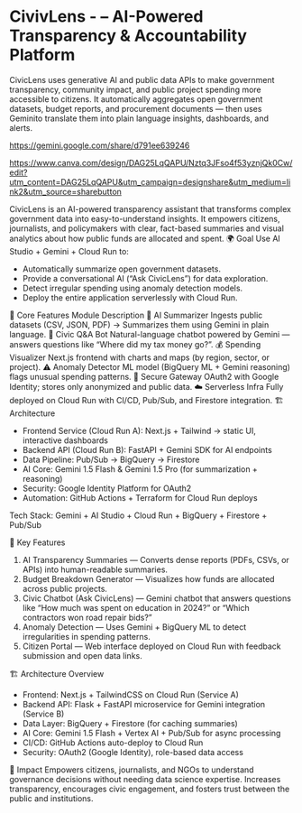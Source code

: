 # CivivLens - – AI-Powered Transparency & Accountability Platform
CivicLens uses generative AI and public data APIs to make government transparency, community impact, and public project spending more accessible to citizens. It automatically aggregates open government datasets, budget reports, and procurement documents — then uses Geminito translate them into plain language insights, dashboards, and alerts.

https://gemini.google.com/share/d791ee639246

https://www.canva.com/design/DAG25LqQAPU/Nztq3JFso4f53yznjQk0Cw/edit?utm_content=DAG25LqQAPU&utm_campaign=designshare&utm_medium=link2&utm_source=sharebutton 

CivicLens is an AI-powered transparency assistant that transforms complex government data into easy-to-understand insights. It empowers citizens, journalists, and policymakers with clear, fact-based summaries and visual analytics about how public funds are allocated and spent.
🌍 Goal
Use AI Studio + Gemini + Cloud Run to:
* Automatically summarize open government datasets.
* Provide a conversational AI (“Ask CivicLens”) for data exploration.
* Detect irregular spending using anomaly detection models.
* Deploy the entire application serverlessly with Cloud Run.

🧩 Core Features
Module	Description
🧠 AI Summarizer	Ingests public datasets (CSV, JSON, PDF) → Summarizes them using Gemini in plain language.
💬 Civic Q&A Bot	Natural-language chatbot powered by Gemini — answers questions like “Where did my tax money go?”.
💰 Spending Visualizer	Next.js frontend with charts and maps (by region, sector, or project).
⚠️ Anomaly Detector	ML model (BigQuery ML + Gemini reasoning) flags unusual spending patterns.
🔐 Secure Gateway	OAuth2 with Google Identity; stores only anonymized and public data.
☁️ Serverless Infra	Fully deployed on Cloud Run with CI/CD, Pub/Sub, and Firestore integration.
🏗️ Architecture
* Frontend Service (Cloud Run A): Next.js + Tailwind → static UI, interactive dashboards
* Backend API (Cloud Run B): FastAPI + Gemini SDK for AI endpoints
* Data Pipeline: Pub/Sub → BigQuery → Firestore
* AI Core: Gemini 1.5 Flash & Gemini 1.5 Pro (for summarization + reasoning)
* Security: Google Identity Platform for OAuth2
* Automation: GitHub Actions + Terraform for Cloud Run deploys

Tech Stack: Gemini + AI Studio + Cloud Run + BigQuery + Firestore + Pub/Sub

🧩 Key Features
1. AI Transparency Summaries — Converts dense reports (PDFs, CSVs, or APIs) into human-readable summaries.
2. Budget Breakdown Generator — Visualizes how funds are allocated across public projects.
3. Civic Chatbot (Ask CivicLens) — Gemini chatbot that answers questions like “How much was spent on education in 2024?” or “Which contractors won road repair bids?”
4. Anomaly Detection — Uses Gemini + BigQuery ML to detect irregularities in spending patterns.
5. Citizen Portal — Web interface deployed on Cloud Run with feedback submission and open data links.

🏗️ Architecture Overview
* Frontend: Next.js + TailwindCSS on Cloud Run (Service A)
* Backend API: Flask + FastAPI microservice for Gemini integration (Service B)
* Data Layer: BigQuery + Firestore (for caching summaries)
* AI Core: Gemini 1.5 Flash + Vertex AI + Pub/Sub for async processing
* CI/CD: GitHub Actions auto-deploy to Cloud Run
* Security: OAuth2 (Google Identity), role-based data access

🧠 Impact
Empowers citizens, journalists, and NGOs to understand governance decisions without needing data science expertise. Increases transparency, encourages civic engagement, and fosters trust between the public and institutions.
